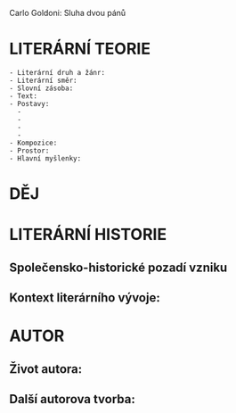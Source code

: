 Carlo Goldoni: Sluha dvou pánů

# LITERÁRNÍ TEORIE

    - Literární druh a žánr: 
    - Literární směr: 
    - Slovní zásoba: 
    - Text: 
    - Postavy:
      - 
      -
      -
      -
    - Kompozice: 
    - Prostor: 
    - Hlavní myšlenky:

# DĚJ


# LITERÁRNÍ HISTORIE

## Společensko-historické pozadí vzniku

    


## Kontext literárního vývoje:


# AUTOR

## Život autora:


## Další autorova tvorba:

    